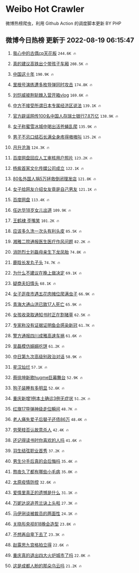 # Weibo Hot Crawler 



微博热榜爬虫，利用 Github Action 的调度脚本更新 BY PHP 


## 微博今日热榜 更新于 2022-08-19 06:15:47 
1. [我心中的古偶cp天花板](https://s.weibo.com/weibo?q=%23%E6%88%91%E5%BF%83%E4%B8%AD%E7%9A%84%E5%8F%A4%E5%81%B6cp%E5%A4%A9%E8%8A%B1%E6%9D%BF%23&Refer=top) `244.6K 🔥` 

1. [真的建议高铁出个带孩子车厢](https://s.weibo.com/weibo?q=%23%E7%9C%9F%E7%9A%84%E5%BB%BA%E8%AE%AE%E9%AB%98%E9%93%81%E5%87%BA%E4%B8%AA%E5%B8%A6%E5%AD%A9%E5%AD%90%E8%BD%A6%E5%8E%A2%23&Refer=top) `208.5K 🔥` 

1. [中国这十年](https://s.weibo.com/weibo?q=%23%E4%B8%AD%E5%9B%BD%E8%BF%99%E5%8D%81%E5%B9%B4%23&Refer=top) `190.9K 🔥` 

1. [里根号演练遭多枚导弹同时攻击](https://s.weibo.com/weibo?q=%23%E9%87%8C%E6%A0%B9%E5%8F%B7%E6%BC%94%E7%BB%83%E9%81%AD%E5%A4%9A%E6%9E%9A%E5%AF%BC%E5%BC%B9%E5%90%8C%E6%97%B6%E6%94%BB%E5%87%BB%23&Refer=top) `174.8K 🔥` 

1. [刘恺威披荆斩棘入营开箱vlog](https://s.weibo.com/weibo?q=%23%E5%88%98%E6%81%BA%E5%A8%81%E6%8A%AB%E8%8D%86%E6%96%A9%E6%A3%98%E5%85%A5%E8%90%A5%E5%BC%80%E7%AE%B1vlog%23&Refer=top) `169.6K 🔥` 

1. [中方不接受所谓日本专属经济区说法](https://s.weibo.com/weibo?q=%23%E4%B8%AD%E6%96%B9%E4%B8%8D%E6%8E%A5%E5%8F%97%E6%89%80%E8%B0%93%E6%97%A5%E6%9C%AC%E4%B8%93%E5%B1%9E%E7%BB%8F%E6%B5%8E%E5%8C%BA%E8%AF%B4%E6%B3%95%23&Refer=top) `139.1K 🔥` 

1. [官方辟谣网传100名中国人存瑞士银行7.8万亿](https://s.weibo.com/weibo?q=%23%E5%AE%98%E6%96%B9%E8%BE%9F%E8%B0%A3%E7%BD%91%E4%BC%A0100%E5%90%8D%E4%B8%AD%E5%9B%BD%E4%BA%BA%E5%AD%98%E7%91%9E%E5%A3%AB%E9%93%B6%E8%A1%8C7.8%E4%B8%87%E4%BA%BF%23&Refer=top) `138.9K 🔥` 

1. [女子称蜜雪冰城中喝出活苍蝇乱爬](https://s.weibo.com/weibo?q=%23%E5%A5%B3%E5%AD%90%E7%A7%B0%E8%9C%9C%E9%9B%AA%E5%86%B0%E5%9F%8E%E4%B8%AD%E5%96%9D%E5%87%BA%E6%B4%BB%E8%8B%8D%E8%9D%87%E4%B9%B1%E7%88%AC%23&Refer=top) `135.9K 🔥` 

1. [男子不忌口结石长满全身疼得嗷嗷叫](https://s.weibo.com/weibo?q=%23%E7%94%B7%E5%AD%90%E4%B8%8D%E5%BF%8C%E5%8F%A3%E7%BB%93%E7%9F%B3%E9%95%BF%E6%BB%A1%E5%85%A8%E8%BA%AB%E7%96%BC%E5%BE%97%E5%97%B7%E5%97%B7%E5%8F%AB%23&Refer=top) `125.2K 🔥` 

1. [月升沧海](https://s.weibo.com/weibo?q=%23%E6%9C%88%E5%8D%87%E6%B2%A7%E6%B5%B7%23&Refer=top) `124.3K 🔥` 

1. [百度网盘回应人工审核用户照片](https://s.weibo.com/weibo?q=%23%E7%99%BE%E5%BA%A6%E7%BD%91%E7%9B%98%E5%9B%9E%E5%BA%94%E4%BA%BA%E5%B7%A5%E5%AE%A1%E6%A0%B8%E7%94%A8%E6%88%B7%E7%85%A7%E7%89%87%23&Refer=top) `123.2K 🔥` 

1. [杨紫首家文化传媒公司成立](https://s.weibo.com/weibo?q=%23%E6%9D%A8%E7%B4%AB%E9%A6%96%E5%AE%B6%E6%96%87%E5%8C%96%E4%BC%A0%E5%AA%92%E5%85%AC%E5%8F%B8%E6%88%90%E7%AB%8B%23&Refer=top) `122.1K 🔥` 

1. [80名外国人捐5万拯救倒闭理发店](https://s.weibo.com/weibo?q=%2380%E5%90%8D%E5%A4%96%E5%9B%BD%E4%BA%BA%E6%8D%905%E4%B8%87%E6%8B%AF%E6%95%91%E5%80%92%E9%97%AD%E7%90%86%E5%8F%91%E5%BA%97%23&Refer=top) `121.8K 🔥` 

1. [女子给网友介绍女友竟是自己男友](https://s.weibo.com/weibo?q=%23%E5%A5%B3%E5%AD%90%E7%BB%99%E7%BD%91%E5%8F%8B%E4%BB%8B%E7%BB%8D%E5%A5%B3%E5%8F%8B%E7%AB%9F%E6%98%AF%E8%87%AA%E5%B7%B1%E7%94%B7%E5%8F%8B%23&Refer=top) `121.1K 🔥` 

1. [百度网盘](https://s.weibo.com/weibo?q=%E7%99%BE%E5%BA%A6%E7%BD%91%E7%9B%98&Refer=top) `113.4K 🔥` 

1. [任达华18岁女儿出道](https://s.weibo.com/weibo?q=%23%E4%BB%BB%E8%BE%BE%E5%8D%8E18%E5%B2%81%E5%A5%B3%E5%84%BF%E5%87%BA%E9%81%93%23&Refer=top) `109.9K 🔥` 

1. [王鹤棣 歪嘴笑](https://s.weibo.com/weibo?q=%E7%8E%8B%E9%B9%A4%E6%A3%A3%20%E6%AD%AA%E5%98%B4%E7%AC%91&Refer=top) `101.2K 🔥` 

1. [应该多久洗一次头有利头皮](https://s.weibo.com/weibo?q=%23%E5%BA%94%E8%AF%A5%E5%A4%9A%E4%B9%85%E6%B4%97%E4%B8%80%E6%AC%A1%E5%A4%B4%E6%9C%89%E5%88%A9%E5%A4%B4%E7%9A%AE%23&Refer=top) `85.5K 🔥` 

1. [湘雅二院通报医生医疗作风问题](https://s.weibo.com/weibo?q=%23%E6%B9%98%E9%9B%85%E4%BA%8C%E9%99%A2%E9%80%9A%E6%8A%A5%E5%8C%BB%E7%94%9F%E5%8C%BB%E7%96%97%E4%BD%9C%E9%A3%8E%E9%97%AE%E9%A2%98%23&Refer=top) `82.2K 🔥` 

1. [消防烈士刘磊母亲生下龙凤胎](https://s.weibo.com/weibo?q=%23%E6%B6%88%E9%98%B2%E7%83%88%E5%A3%AB%E5%88%98%E7%A3%8A%E6%AF%8D%E4%BA%B2%E7%94%9F%E4%B8%8B%E9%BE%99%E5%87%A4%E8%83%8E%23&Refer=top) `74.8K 🔥` 

1. [鹿晗长发丸子头](https://s.weibo.com/weibo?q=%23%E9%B9%BF%E6%99%97%E9%95%BF%E5%8F%91%E4%B8%B8%E5%AD%90%E5%A4%B4%23&Refer=top) `74.7K 🔥` 

1. [为什么不建议在晚上做决定](https://s.weibo.com/weibo?q=%23%E4%B8%BA%E4%BB%80%E4%B9%88%E4%B8%8D%E5%BB%BA%E8%AE%AE%E5%9C%A8%E6%99%9A%E4%B8%8A%E5%81%9A%E5%86%B3%E5%AE%9A%23&Refer=top) `69.1K 🔥` 

1. [疑商夫妇情头](https://s.weibo.com/weibo?q=%23%E7%96%91%E5%95%86%E5%A4%AB%E5%A6%87%E6%83%85%E5%A4%B4%23&Refer=top) `68.1K 🔥` 

1. [女子逛夜市遇五花肉摊位爬满虫子](https://s.weibo.com/weibo?q=%23%E5%A5%B3%E5%AD%90%E9%80%9B%E5%A4%9C%E5%B8%82%E9%81%87%E4%BA%94%E8%8A%B1%E8%82%89%E6%91%8A%E4%BD%8D%E7%88%AC%E6%BB%A1%E8%99%AB%E5%AD%90%23&Refer=top) `66.9K 🔥` 

1. [青海大通山洪已致17人死亡](https://s.weibo.com/weibo?q=%23%E9%9D%92%E6%B5%B7%E5%A4%A7%E9%80%9A%E5%B1%B1%E6%B4%AA%E5%B7%B2%E8%87%B417%E4%BA%BA%E6%AD%BB%E4%BA%A1%23&Refer=top) `65.9K 🔥` 

1. [女孩收录取通知书时正在割猪草](https://s.weibo.com/weibo?q=%23%E5%A5%B3%E5%AD%A9%E6%94%B6%E5%BD%95%E5%8F%96%E9%80%9A%E7%9F%A5%E4%B9%A6%E6%97%B6%E6%AD%A3%E5%9C%A8%E5%89%B2%E7%8C%AA%E8%8D%89%23&Refer=top) `62.5K 🔥` 

1. [专家称没有证据证明鱼会感染新冠](https://s.weibo.com/weibo?q=%23%E4%B8%93%E5%AE%B6%E7%A7%B0%E6%B2%A1%E6%9C%89%E8%AF%81%E6%8D%AE%E8%AF%81%E6%98%8E%E9%B1%BC%E4%BC%9A%E6%84%9F%E6%9F%93%E6%96%B0%E5%86%A0%23&Refer=top) `61.7K 🔥` 

1. [警方通报四川成雅高速车祸](https://s.weibo.com/weibo?q=%23%E8%AD%A6%E6%96%B9%E9%80%9A%E6%8A%A5%E5%9B%9B%E5%B7%9D%E6%88%90%E9%9B%85%E9%AB%98%E9%80%9F%E8%BD%A6%E7%A5%B8%23&Refer=top) `61.6K 🔥` 

1. [吴磊模仿嫋嫋吃饼](https://s.weibo.com/weibo?q=%23%E5%90%B4%E7%A3%8A%E6%A8%A1%E4%BB%BF%E5%AB%8B%E5%AB%8B%E5%90%83%E9%A5%BC%23&Refer=top) `61.2K 🔥` 

1. [中日第九次高级别政治对话](https://s.weibo.com/weibo?q=%23%E4%B8%AD%E6%97%A5%E7%AC%AC%E4%B9%9D%E6%AC%A1%E9%AB%98%E7%BA%A7%E5%88%AB%E6%94%BF%E6%B2%BB%E5%AF%B9%E8%AF%9D%23&Refer=top) `58.9K 🔥` 

1. [星汉灿烂](https://s.weibo.com/weibo?q=%23%E6%98%9F%E6%B1%89%E7%81%BF%E7%83%82%23&Refer=top) `57.1K 🔥` 

1. [蔡徐坤新歌hugme巨幕舞台](https://s.weibo.com/weibo?q=%23%E8%94%A1%E5%BE%90%E5%9D%A4%E6%96%B0%E6%AD%8Chugme%E5%B7%A8%E5%B9%95%E8%88%9E%E5%8F%B0%23&Refer=top) `52.9K 🔥` 

1. [狗子装睡有多明显](https://s.weibo.com/weibo?q=%23%E7%8B%97%E5%AD%90%E8%A3%85%E7%9D%A1%E6%9C%89%E5%A4%9A%E6%98%8E%E6%98%BE%23&Refer=top) `52.6K 🔥` 

1. [重庆新增1例本土确诊3例无症状](https://s.weibo.com/weibo?q=%23%E9%87%8D%E5%BA%86%E6%96%B0%E5%A2%9E1%E4%BE%8B%E6%9C%AC%E5%9C%9F%E7%A1%AE%E8%AF%8A3%E4%BE%8B%E6%97%A0%E7%97%87%E7%8A%B6%23&Refer=top) `51.2K 🔥` 

1. [红旗17导弹神级走位瞬间](https://s.weibo.com/weibo?q=%23%E7%BA%A2%E6%97%9717%E5%AF%BC%E5%BC%B9%E7%A5%9E%E7%BA%A7%E8%B5%B0%E4%BD%8D%E7%9E%AC%E9%97%B4%23&Refer=top) `48.7K 🔥` 

1. [老人痛失爱子后替子还债86万](https://s.weibo.com/weibo?q=%23%E8%80%81%E4%BA%BA%E7%97%9B%E5%A4%B1%E7%88%B1%E5%AD%90%E5%90%8E%E6%9B%BF%E5%AD%90%E8%BF%98%E5%80%BA86%E4%B8%87%23&Refer=top) `48.4K 🔥` 

1. [劳荣枝否认故意杀人](https://s.weibo.com/weibo?q=%23%E5%8A%B3%E8%8D%A3%E6%9E%9D%E5%90%A6%E8%AE%A4%E6%95%85%E6%84%8F%E6%9D%80%E4%BA%BA%23&Refer=top) `42.4K 🔥` 

1. [还记得读书时你喜欢的人吗](https://s.weibo.com/weibo?q=%23%E8%BF%98%E8%AE%B0%E5%BE%97%E8%AF%BB%E4%B9%A6%E6%97%B6%E4%BD%A0%E5%96%9C%E6%AC%A2%E7%9A%84%E4%BA%BA%E5%90%97%23&Refer=top) `41.6K 🔥` 

1. [羽生结弦职业首秀](https://s.weibo.com/weibo?q=%E7%BE%BD%E7%94%9F%E7%BB%93%E5%BC%A6%E8%81%8C%E4%B8%9A%E9%A6%96%E7%A7%80&Refer=top) `37.2K 🔥` 

1. [男生分手后真的会后悔吗](https://s.weibo.com/weibo?q=%23%E7%94%B7%E7%94%9F%E5%88%86%E6%89%8B%E5%90%8E%E7%9C%9F%E7%9A%84%E4%BC%9A%E5%90%8E%E6%82%94%E5%90%97%23&Refer=top) `35.4K 🔥` 

1. [熬夜久了都有哪些小毛病](https://s.weibo.com/weibo?q=%23%E7%86%AC%E5%A4%9C%E4%B9%85%E4%BA%86%E9%83%BD%E6%9C%89%E5%93%AA%E4%BA%9B%E5%B0%8F%E6%AF%9B%E7%97%85%23&Refer=top) `35.0K 🔥` 

1. [太原疫情防控](https://s.weibo.com/weibo?q=%23%E5%A4%AA%E5%8E%9F%E7%96%AB%E6%83%85%E9%98%B2%E6%8E%A7%23&Refer=top) `32.6K 🔥` 

1. [爱情里真正的遗憾是什么](https://s.weibo.com/weibo?q=%23%E7%88%B1%E6%83%85%E9%87%8C%E7%9C%9F%E6%AD%A3%E7%9A%84%E9%81%97%E6%86%BE%E6%98%AF%E4%BB%80%E4%B9%88%23&Refer=top) `31.1K 🔥` 

1. [万妮达说追苍兰诀上头啦](https://s.weibo.com/weibo?q=%23%E4%B8%87%E5%A6%AE%E8%BE%BE%E8%AF%B4%E8%BF%BD%E8%8B%8D%E5%85%B0%E8%AF%80%E4%B8%8A%E5%A4%B4%E5%95%A6%23&Refer=top) `27.3K 🔥` 

1. [马伊琍谈被裁员的两面性](https://s.weibo.com/weibo?q=%23%E9%A9%AC%E4%BC%8A%E7%90%8D%E8%B0%88%E8%A2%AB%E8%A3%81%E5%91%98%E7%9A%84%E4%B8%A4%E9%9D%A2%E6%80%A7%23&Refer=top) `24.1K 🔥` 

1. [关晓彤央视818晚会造型](https://s.weibo.com/weibo?q=%23%E5%85%B3%E6%99%93%E5%BD%A4%E5%A4%AE%E8%A7%86818%E6%99%9A%E4%BC%9A%E9%80%A0%E5%9E%8B%23&Refer=top) `23.8K 🔥` 

1. [不想再自卑下去了](https://s.weibo.com/weibo?q=%23%E4%B8%8D%E6%83%B3%E5%86%8D%E8%87%AA%E5%8D%91%E4%B8%8B%E5%8E%BB%E4%BA%86%23&Refer=top) `23.3K 🔥` 

1. [赵露思九宫格拍立得](https://s.weibo.com/weibo?q=%23%E8%B5%B5%E9%9C%B2%E6%80%9D%E4%B9%9D%E5%AE%AB%E6%A0%BC%E6%8B%8D%E7%AB%8B%E5%BE%97%23&Refer=top) `22.6K 🔥` 

1. [重庆真的退出四大火炉城市了吗](https://s.weibo.com/weibo?q=%23%E9%87%8D%E5%BA%86%E7%9C%9F%E7%9A%84%E9%80%80%E5%87%BA%E5%9B%9B%E5%A4%A7%E7%81%AB%E7%82%89%E5%9F%8E%E5%B8%82%E4%BA%86%E5%90%97%23&Refer=top) `22.0K 🔥` 

1. [这是成都人盼的那朵乌云吗](https://s.weibo.com/weibo?q=%23%E8%BF%99%E6%98%AF%E6%88%90%E9%83%BD%E4%BA%BA%E7%9B%BC%E7%9A%84%E9%82%A3%E6%9C%B5%E4%B9%8C%E4%BA%91%E5%90%97%23&Refer=top) `21.2K 🔥` 

